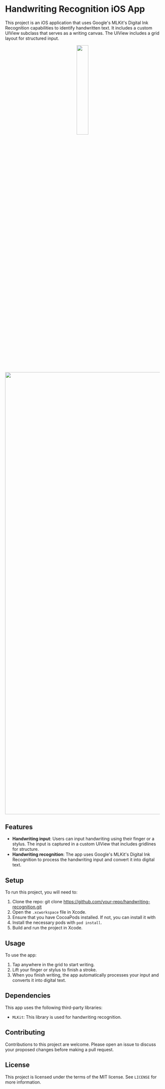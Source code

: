 # Handwriting Recognition iOS App

This project is an iOS application that uses Google's MLKit's Digital Ink Recognition capabilities to identify handwritten text. It includes a custom UIView subclass that serves as a writing canvas. The UIView includes a grid layout for structured input.


<p align="center">
 <img src="https://github.com/Sumayya07/SadarHandloomAssignment/assets/95580926/9588ccea-10c3-4d4f-8b9a-0a4a7dd6475b.png" width="27.3%">
 <img width="1440" alt="Screenshot 2023-06-11 at 2 38 48 AM" src="https://github.com/Sumayya07/SadarHandloomAssignment/assets/95580926/7b3ddc58-dcf6-48df-9269-0ae308907f17">

</p>


## Features

- **Handwriting input**: Users can input handwriting using their finger or a stylus. The input is captured in a custom UIView that includes gridlines for structure.
- **Handwriting recognition**: The app uses Google's MLKit's Digital Ink Recognition to process the handwriting input and convert it into digital text.

## Setup

To run this project, you will need to:

1. Clone the repo: git clone https://github.com/your-repo/handwriting-recognition.git
2. Open the `.xcworkspace` file in Xcode.
3. Ensure that you have CocoaPods installed. If not, you can install it with 
4. Install the necessary pods with `pod install`.
5. Build and run the project in Xcode.

## Usage

To use the app:

1. Tap anywhere in the grid to start writing.
2. Lift your finger or stylus to finish a stroke.
3. When you finish writing, the app automatically processes your input and converts it into digital text.

## Dependencies

This app uses the following third-party libraries:

- `MLKit`: This library is used for handwriting recognition.

## Contributing

Contributions to this project are welcome. Please open an issue to discuss your proposed changes before making a pull request.

## License

This project is licensed under the terms of the MIT license. See `LICENSE` for more information.
